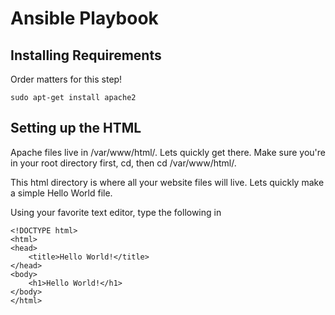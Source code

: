 # Ansible Playbook

## Installing Requirements

Order matters for this step!

```
sudo apt-get install apache2
```

## Setting up the HTML

Apache files live in /var/www/html/. Lets quickly get there. Make sure you're in your root directory first, cd, then cd /var/www/html/.

This html directory is where all your website files will live. Lets quickly make a simple Hello World file.

Using your favorite text editor, type the following in

```
<!DOCTYPE html>
<html>
<head>
    <title>Hello World!</title>
</head>
<body>
    <h1>Hello World!</h1>
</body>
</html>
```
